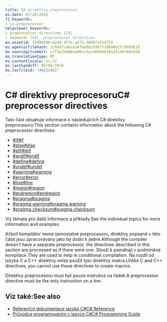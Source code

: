 ```yaml
---
title: C# direktivy preprocesoru
ms.date: 07/20/2015
f1_keywords:
- cs.preprocessor
helpviewer_keywords:
- preprocessor directives [C#]
- keywords [C#], preprocessor directives
ms.assetid: f2406090-b244-4f7e-ab72-3698fefed724
ms.openlocfilehash: 1c0a97cabce347be0bc9367f3d090a1fc699db19
ms.sourcegitcommit: c7f3e2e9d6ead6cc3acd0d66b10a251d0c66e59d
ms.translationtype: MT
ms.contentlocale: cs-CZ
ms.lasthandoff: 09/08/2018
ms.locfileid: "44221451"
---
```

# <a name="c-preprocessor-directives"></a><span data-ttu-id="94e61-102">C# direktivy preprocesoru</span><span class="sxs-lookup"><span data-stu-id="94e61-102">C# preprocessor directives</span></span>
<span data-ttu-id="94e61-103">Tato část obsahuje informace o následujících C# direktivy preprocesoru:</span><span class="sxs-lookup"><span data-stu-id="94e61-103">This section contains information about the following C# preprocessor directives:</span></span>

- [<span data-ttu-id="94e61-104">#if</span><span class="sxs-lookup"><span data-stu-id="94e61-104">#if</span></span>](../../../csharp/language-reference/preprocessor-directives/preprocessor-if.md)
- [<span data-ttu-id="94e61-105">#else</span><span class="sxs-lookup"><span data-stu-id="94e61-105">#else</span></span>](../../../csharp/language-reference/preprocessor-directives/preprocessor-else.md)
- [<span data-ttu-id="94e61-106">#elif</span><span class="sxs-lookup"><span data-stu-id="94e61-106">#elif</span></span>](../../../csharp/language-reference/preprocessor-directives/preprocessor-elif.md)
- [<span data-ttu-id="94e61-107">#endif</span><span class="sxs-lookup"><span data-stu-id="94e61-107">#endif</span></span>](../../../csharp/language-reference/preprocessor-directives/preprocessor-endif.md)
- [<span data-ttu-id="94e61-108">#define</span><span class="sxs-lookup"><span data-stu-id="94e61-108">#define</span></span>](../../../csharp/language-reference/preprocessor-directives/preprocessor-define.md)
- [<span data-ttu-id="94e61-109">#undef</span><span class="sxs-lookup"><span data-stu-id="94e61-109">#undef</span></span>](../../../csharp/language-reference/preprocessor-directives/preprocessor-undef.md)
- [<span data-ttu-id="94e61-110">#warning</span><span class="sxs-lookup"><span data-stu-id="94e61-110">#warning</span></span>](../../../csharp/language-reference/preprocessor-directives/preprocessor-warning.md)
- [<span data-ttu-id="94e61-111">#error</span><span class="sxs-lookup"><span data-stu-id="94e61-111">#error</span></span>](../../../csharp/language-reference/preprocessor-directives/preprocessor-error.md)
- [<span data-ttu-id="94e61-112">#line</span><span class="sxs-lookup"><span data-stu-id="94e61-112">#line</span></span>](../../../csharp/language-reference/preprocessor-directives/preprocessor-line.md)
- [<span data-ttu-id="94e61-113">#region</span><span class="sxs-lookup"><span data-stu-id="94e61-113">#region</span></span>](../../../csharp/language-reference/preprocessor-directives/preprocessor-region.md)
- [<span data-ttu-id="94e61-114">#endregion</span><span class="sxs-lookup"><span data-stu-id="94e61-114">#endregion</span></span>](../../../csharp/language-reference/preprocessor-directives/preprocessor-endregion.md)
- [<span data-ttu-id="94e61-115">#pragma</span><span class="sxs-lookup"><span data-stu-id="94e61-115">#pragma</span></span>](../../../csharp/language-reference/preprocessor-directives/preprocessor-pragma.md)
- [<span data-ttu-id="94e61-116">#pragma warning</span><span class="sxs-lookup"><span data-stu-id="94e61-116">#pragma warning</span></span>](../../../csharp/language-reference/preprocessor-directives/preprocessor-pragma-warning.md)
- [<span data-ttu-id="94e61-117">#pragma checksum</span><span class="sxs-lookup"><span data-stu-id="94e61-117">#pragma checksum</span></span>](../../../csharp/language-reference/preprocessor-directives/preprocessor-pragma-checksum.md)

<span data-ttu-id="94e61-118">Viz témata pro další informace a příklady.</span><span class="sxs-lookup"><span data-stu-id="94e61-118">See the individual topics for more information and examples.</span></span>

<span data-ttu-id="94e61-119">Ačkoli kompilátor nemá samostatné preprocesoru, direktivy popsané v této části jsou zpracovávány jako by došlo k jedné.</span><span class="sxs-lookup"><span data-stu-id="94e61-119">Although the compiler doesn't have a separate preprocessor, the directives described in this section are processed as if there were one.</span></span> <span data-ttu-id="94e61-120">Slouží k pomáhají v podmíněné kompilace.</span><span class="sxs-lookup"><span data-stu-id="94e61-120">They are used to help in conditional compilation.</span></span> <span data-ttu-id="94e61-121">Na rozdíl od jazyka C a C++ direktivy nelze použít tyto direktivy makra.</span><span class="sxs-lookup"><span data-stu-id="94e61-121">Unlike C and C++ directives, you cannot use these directives to create macros.</span></span>

<span data-ttu-id="94e61-122">Direktivy preprocesoru musí být pouze instrukce na řádek.</span><span class="sxs-lookup"><span data-stu-id="94e61-122">A preprocessor directive must be the only instruction on a line.</span></span>

## <a name="see-also"></a><span data-ttu-id="94e61-123">Viz také:</span><span class="sxs-lookup"><span data-stu-id="94e61-123">See also</span></span>

- [<span data-ttu-id="94e61-124">Referenční dokumentace jazyka C#</span><span class="sxs-lookup"><span data-stu-id="94e61-124">C# Reference</span></span>](../../../csharp/language-reference/index.md)  
- [<span data-ttu-id="94e61-125">Průvodce programováním v jazyce C#</span><span class="sxs-lookup"><span data-stu-id="94e61-125">C# Programming Guide</span></span>](../../../csharp/programming-guide/index.md)
